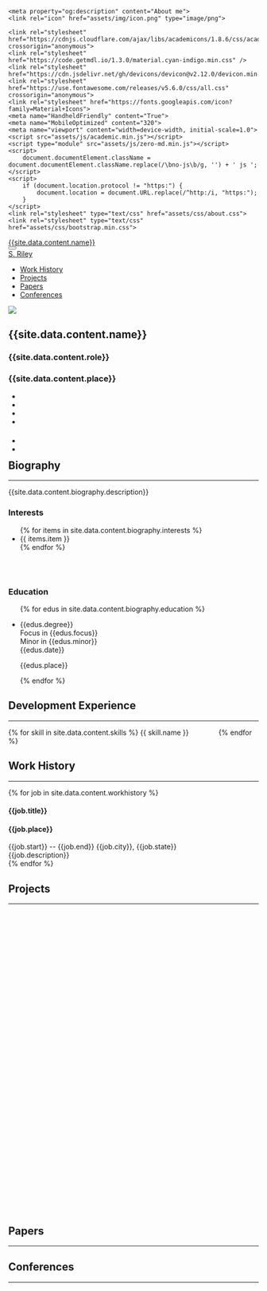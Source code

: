 <head>
	<link rel="canonical" href="about.html">
	<meta property="og:url" content="about.html">

	<meta property="og:description" content="About me">
	<link rel="icon" href="assets/img/icon.png" type="image/png">

	<link rel="stylesheet" href="https://cdnjs.cloudflare.com/ajax/libs/academicons/1.8.6/css/academicons.min.css" crossorigin="anonymous">
	<link rel="stylesheet" href="https://code.getmdl.io/1.3.0/material.cyan-indigo.min.css" />
	<link rel="stylesheet" href="https://cdn.jsdelivr.net/gh/devicons/devicon@v2.12.0/devicon.min.css">
	<link rel="stylesheet" href="https://use.fontawesome.com/releases/v5.6.0/css/all.css" crossorigin="anonymous">
	<link rel="stylesheet" href="https://fonts.googleapis.com/icon?family=Material+Icons">
    <meta name="HandheldFriendly" content="True">
	<meta name="MobileOptimized" content="320">
	<meta name="viewport" content="width=device-width, initial-scale=1.0">
	<script src="assets/js/academic.min.js"></script>
	<script type="module" src="assets/js/zero-md.min.js"></script>
	<script>
		document.documentElement.className = document.documentElement.className.replace(/\bno-js\b/g, '') + ' js ';
	</script>
	<script>
        if (document.location.protocol != "https:") {
            document.location = document.URL.replace(/^http:/i, "https:");
        }
	</script>
	<link rel="stylesheet" type="text/css" href="assets/css/about.css">
	<link rel="stylesheet" type="text/css" href="assets/css/bootstrap.min.css">
</head>
<body id="top" data-spy="scroll" data-target="#navbar-main" class="dark" data-offset="71">
    <nav class="navbar navbar-expand-lg navbar-dark compensate-for-scrollbar" id="navbar-main">
        <div class="container">
            <div class="d-none d-lg-inline-flex">
                <a class="navbar-brand" href=".">{{site.data.content.name}}</a>
            </div>
            <button type="button" class="navbar-toggler" data-toggle="collapse" data-target="#navbar-content" aria-controls="navbar" aria-expanded="false" aria-label="Toggle navigation">
                <span>
                    <i class="fas fa-bars"></i>
                </span>
            </button>
            <div class="navbar-brand-mobile-wrapper d-inline-flex d-lg-none">
                <a class="navbar-brand" href=".">S. Riley</a>
            </div>
            <div class="navbar-collapse main-menu-item collapse justify-content-start" id="navbar-content">
                <ul class="navbar-nav d-md-inline-flex">
                    <li class="nav-item">
                        <a class="nav-link " href="#experience" data-target="#experience">
                            <span>Work History</span>
                        </a>
                    </li>
                    <li class="nav-item">
                        <a class="nav-link " href="#projects" data-target="#projects">
                            <span>Projects</span>
                        </a>
                    </li>
                    <li class="nav-item">
                        <a class="nav-link " href="#papers" data-target="#papers">
                            <span>Papers</span>
                        </a>
                    </li>
                    <li class="nav-item">
                        <a class="nav-link " href="#conferences" data-target="#conferences">
                            <span>Conferences</span>
                        </a>
                    </li>
                </ul>
            </div>
        </div>
    </nav>
    <div id="main" role="main">
        <section class="home-section">
            <div class="container">
                <div class="row">
                    <div class="col-12 col-lg-4">
                        <div id="profile">
                            <img class="portrait" src="{{site.data.content.profile}}">
                            <div class="portrait-title">
                                <h2>{{site.data.content.name}}</h2>
                                <h3>{{site.data.content.role}}</h3>
                                <h3 itemprop="worksFor" itemscope itemtype="http://schema.org/Organization">
                                    <span>{{site.data.content.place}}</span>
                                </h3>
                            </div>
                            <ul class="network-icon" aria-hidden="true">
                                <li>
                                    <a itemprop="sameAs" target="_blank" href="mailto:me@sriley.dev">
                                        <i class="fas fa-envelope big-icon" id="mail"></i>
                                    </a>
                                </li>
                                <li>
                                    <a itemprop="sameAs" target="_blank" href="https://github.sriley.dev" rel="noopener">
                                        <i class="fab fa-github big-icon" id="git"></i>
                                    </a>
                                </li>
                                <li>
                                    <a itemprop="sameAs" target="_blank" href="https://orcid.org/0000-0001-7949-9163" rel="noopener">
                                        <i class="ai ai-orcid big-icon" id="orcid"></i>
                                    </a>
                                </li>
                                <li>
                                    <a itemprop="sameAs" target="_blank" href="https://rgate.sriley.dev" rel="noopener">
                                        <i class="ai ai-researchgate big-icon" id="rgate"></i>
                                    </a>
                                </li>
                            </ul>
                            <br>
                            <ul class="network-icon" aria-hidden="true" style="margin-top: -10px">
                                <li>
                                    <a itemprop="sameAs" target="_blank" href="https://cv.sriley.dev" rel="noopener">
                                        <i class="fas fa-file-pdf big-icon"></i>
                                    </a>
                                </li>
                                <li>
                                    <a itemprop="sameAs" target="_blank" href="https://board.sriley.dev">
                                        <div>
                                            <i class="fab fa-trello big-icon"></i>
                                        </div>
                                    </a>
                                </li>
                            </ul>
                        </div>
                    </div>
                    <div class="col-12 col-lg-8">
                        <h1>Biography</h1><hr>
                        <p>{{site.data.content.biography.description}}</p>
                        <div class="row">
                            <h3>Interests</h3>
                            <ul class="ul-interests">
                                {% for items in site.data.content.biography.interests %}
                                    <li>{{ items.item }}</li>
                                {% endfor %}
                            </ul> 
                            <br>
                            <br>
                            <h3>Education</h3>
                            <ul class="ul-edu fa-ul">
                                {% for edus in site.data.content.biography.education %}
                                <li>
                                    <i class="fa-li fas fa-graduation-cap"></i>
                                    <div class="description">
                                        <p class="course">
                                             <div>{{edus.degree}}</div>
                                             <div>Focus in {{edus.focus}}<br>Minor in {{edus.minor}}</div>
                                             <div>{{edus.date}}</div>
                                         </p>
                                        <p class="institution">{{edus.place}}</p>
                                    </div>                                    
                                </li>
                                {% endfor %}
                            </ul>
                        </div>
                    </div>
                </div>
            </div>
        </section>
        <section class="home-section">
            <div class="container">
                <div class="row">
                    <h1>Development Experience</h1><hr/>
                    <p>
                        {% for skill in site.data.content.skills %}
                            <span class="mdl-chip mdl-chip--contact" style="height: 64px; margin-right: 56px; text-align: left;">
                                <span class="mdl-chip__contact mdl-color-text--white" style="height: 64px; font-size: 42px; line-height: 64px; width: 64px; background-color: #be6db6;">
                                    <i class="material-icons {{ skill.icon }}" style="color: #23252f; line-height: 1.5"></i>
                                </span>
                                <span class="mdl-chip__text" style="font-size: 14px">
                                    {{ skill.name }}
                                </span>
                            </span>
                        {% endfor %}
                    </p>
                </div>
            </div>
        </section>
        <section class="home-section">
            <div class="container">
                <div class="row">
                    <h1>Work History</h1><hr/>
                    {% for job in site.data.content.workhistory %} 
                        <div class="col-12 col-lg-8">
                            <div class="row experience">
                                <div class="col py-2">
                                <div class="card">
                                    <div class="card-body">
                                        <h4 class="card-title exp-title text-muted mt-0 mb-1">
                                            {{job.title}}
                                        </h4>
                                        <h4 class="card-title exp-company text-muted my-0">
                                            {{job.place}}</h4>
                                        <div class="text-muted exp-meta">
                                            {{job.start}} -- {{job.end}}
                                            <span class='middot-divider'></span> 
                                            {{job.city}}, {{job.state}}
                                        </div>
                                        <div class="col-auto text-center flex-column d-none d-sm-flex">
                                            {{job.description}}
                                        </div>
                                    </div>
                                </div>
                            </div>
                            </div>
                        </div>
                    {% endfor %}
                </div>
            </div>
        </section>
        <section class="home-section">
            <div class="container">
                <div class="row">
                    <div class="col-xs-12 col-md-4 section-heading">
                        <h1>Projects</h1><hr/>
                    </div>
                    <div class="col-12 col-lg-8">
                        <div class="isotope projects-container js-layout-masonry" style="top: 0px; height: 600px;">
                            <div id="carousel-proj" class="carousel slide" data-ride="carousel">
                                <div class="carousel-inner" id="projs" style="top: 0px; position: absolute;"></div>
                            </div>
                                <ol class="carousel-indicators" id="carousel-tabs"></ol>
                                <a class="carousel-control-prev" data-target="#carousel-proj" role="button" data-slide="prev">
                                  <span class="carousel-control-prev-icon"></span>
                                </a>
                                <a class="carousel-control-next" data-target="#carousel-proj" role="button" data-slide="next">
                                  <span class="carousel-control-next-icon"></span>
                                </a>
                        </div>
                    </div>
                </div>
            </div>
        </section>
        <section id="papers" class="home-section wg-featured">
            <div class="container">
                <div class="row">
                    <div class="col-xs-12 col-md-4 section-heading">
                        <h1>Papers</h1><hr/>
                    </div>
                    <div class="col-12 col-lg-8" id="paper"></div>
                </div>
            </div>
        </section>
        <section id="conferences" class="home-section wg-featured">
            <div class="container">
                <div class="row">
                    <div class="col-xs-12 col-md-4 section-heading">
                        <h1>Conferences</h1><hr/>
                    </div>
                    <div class="col-12 col-lg-8">
                        <div class="isotope projects-container js-layout-masonry" style="top: 0px; height: 1050px;">
                            <div id="carousel-conf" class="carousel slide" data-ride="carousel">
                                <div class="carousel-inner" id="conference" style="top: 0px; position: absolute;"></div>
                            </div>
                                <ol class="carousel-indicators" id="carousel-tabs1"></ol>
                                <a class="carousel-control-prev" data-target="#carousel-conf" role="button" data-slide="prev">
                                  <span class="carousel-control-prev-icon"></span>
                                </a>
                                <a class="carousel-control-next" data-target="#carousel-conf" role="button" data-slide="next">
                                  <span class="carousel-control-next-icon"></span>
                                </a>
                        </div>
                    </div>
                </div>
            </div>
        </section>
    </div>
</body>
